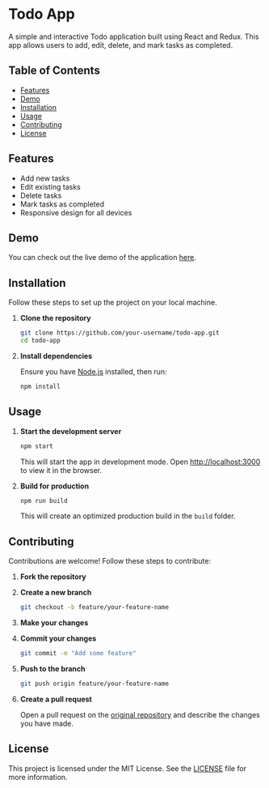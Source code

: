 # Todo App

A simple and interactive Todo application built using React and Redux. This app allows users to add, edit, delete, and mark tasks as completed.

## Table of Contents

- [Features](#features)
- [Demo](#demo)
- [Installation](#installation)
- [Usage](#usage)
- [Contributing](#contributing)
- [License](#license)

## Features

- Add new tasks
- Edit existing tasks
- Delete tasks
- Mark tasks as completed
- Responsive design for all devices

## Demo

You can check out the live demo of the application [here](https://ankitsharma495.github.io/tasker/).

## Installation

Follow these steps to set up the project on your local machine.

1. **Clone the repository**

    ```sh
    git clone https://github.com/your-username/todo-app.git
    cd todo-app
    ```

2. **Install dependencies**

    Ensure you have [Node.js](https://nodejs.org/) installed, then run:

    ```sh
    npm install
    ```

## Usage

1. **Start the development server**

    ```sh
    npm start
    ```

    This will start the app in development mode. Open [http://localhost:3000](http://localhost:3000) to view it in the browser.

2. **Build for production**

    ```sh
    npm run build
    ```

    This will create an optimized production build in the `build` folder.

## Contributing

Contributions are welcome! Follow these steps to contribute:

1. **Fork the repository**

2. **Create a new branch**

    ```sh
    git checkout -b feature/your-feature-name
    ```

3. **Make your changes**

4. **Commit your changes**

    ```sh
    git commit -m "Add some feature"
    ```

5. **Push to the branch**

    ```sh
    git push origin feature/your-feature-name
    ```

6. **Create a pull request**

    Open a pull request on the [original repository](https://github.com/your-username/todo-app) and describe the changes you have made.

## License

This project is licensed under the MIT License. See the [LICENSE](LICENSE) file for more information.
